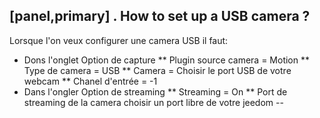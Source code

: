 [panel,primary]
. How to set up a USB camera ?  
--
Lorsque l'on veux configurer une camera USB il faut:

* Dons l'onglet Option de capture
** Plugin source camera = Motion
** Type de camera = USB
** Camera =  Choisir le port USB de votre webcam
** Chanel d'entrée = -1
* Dans l'ongler Option de streaming
** Streaming = On
** Port de streaming de la camera choisir un port libre de votre jeedom
--